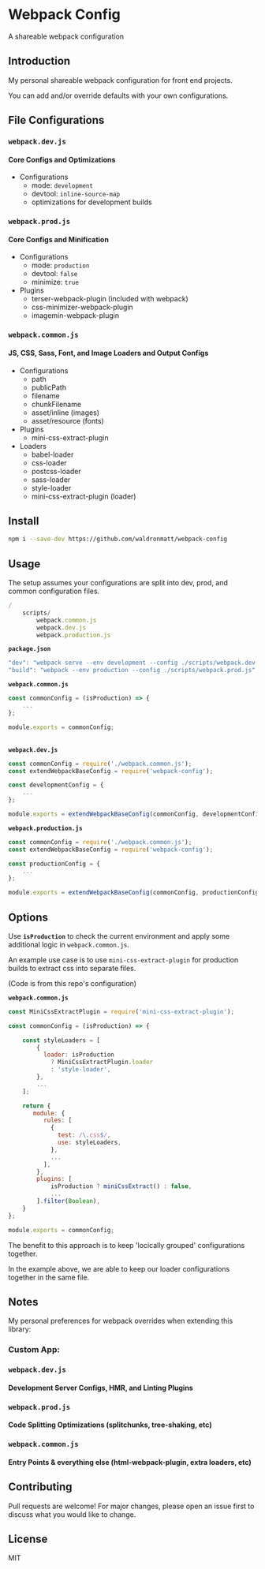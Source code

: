 # Webpack Config

A shareable webpack configuration

## Introduction

My personal shareable webpack configuration for front end projects.

You can add and/or override defaults with your own configurations.

## File Configurations

### `webpack.dev.js`

#### Core Configs and Optimizations

- Configurations
  - mode: `development`
  - devtool: `inline-source-map`
  - optimizations for development builds

### `webpack.prod.js`

#### Core Configs and Minification

- Configurations
  - mode: `production`
  - devtool: `false`
  - minimize: `true`
- Plugins
  - terser-webpack-plugin (included with webpack)
  - css-minimizer-webpack-plugin
  - imagemin-webpack-plugin

### `webpack.common.js`

#### JS, CSS, Sass, Font, and Image Loaders and Output Configs

- Configurations
  - path
  - publicPath
  - filename
  - chunkFilename
  - asset/inline (images)
  - asset/resource (fonts)
- Plugins
  - mini-css-extract-plugin
- Loaders
  - babel-loader
  - css-loader
  - postcss-loader
  - sass-loader
  - style-loader
  - mini-css-extract-plugin (loader)

## Install

```bash
npm i --save-dev https://github.com/waldronmatt/webpack-config
```

## Usage

The setup assumes your configurations are split into dev, prod, and common configuration files.

```js
/
    scripts/
        webpack.common.js
        webpack.dev.js
        webpack.production.js
```

**`package.json`**

```js
"dev": "webpack serve --env development --config ./scripts/webpack.dev.js",
"build": "webpack --env production --config ./scripts/webpack.prod.js",
```

**`webpack.common.js`**

```js
const commonConfig = (isProduction) => {
    ...
};

module.exports = commonConfig;
```

\
**`webpack.dev.js`**

```js
const commonConfig = require('./webpack.common.js');
const extendWebpackBaseConfig = require('webpack-config');

const developmentConfig = {
    ...
};

module.exports = extendWebpackBaseConfig(commonConfig, developmentConfig);
```

**`webpack.production.js`**

```js
const commonConfig = require('./webpack.common.js');
const extendWebpackBaseConfig = require('webpack-config');

const productionConfig = {
    ...
};

module.exports = extendWebpackBaseConfig(commonConfig, productionConfig);
```

## Options

Use **`isProduction`** to check the current environment and apply some additional logic in `webpack.common.js`.

An example use case is to use `mini-css-extract-plugin` for production builds to extract css into separate files.

(Code is from this repo's configuration)

**`webpack.common.js`**

```js
const MiniCssExtractPlugin = require('mini-css-extract-plugin');

const commonConfig = (isProduction) => {

    const styleLoaders = [
        {
          loader: isProduction
            ? MiniCssExtractPlugin.loader
            : 'style-loader',
        },
        ...
    ];

    return {
       module: {
          rules: [
            {
              test: /\.css$/,
              use: styleLoaders,
            },
            ...
          ],
        },
        plugins: [
            isProduction ? miniCssExtract() : false,
            ...
        ].filter(Boolean),
    }
};

module.exports = commonConfig;
```

The benefit to this approach is to keep 'locically grouped' configurations together.

In the example above, we are able to keep our loader configurations together in the same file.

## Notes

My personal preferences for webpack overrides when extending this library:

### Custom App:

### `webpack.dev.js`

#### Development Server Configs, HMR, and Linting Plugins

### `webpack.prod.js`

#### Code Splitting Optimizations (splitchunks, tree-shaking, etc)

### `webpack.common.js`

#### Entry Points & everything else (html-webpack-plugin, extra loaders, etc)

## Contributing

Pull requests are welcome! For major changes, please open an issue first to discuss what you would like to change.

## License

MIT
